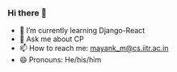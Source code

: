 ### Hi there 👋

<!--
**mayank-genesis/mayank-genesis** is a ✨ _special_ ✨ repository because its `README.md` (this file) appears on your GitHub profile.

Here are some ideas to get you started:

- 🔭 I’m currently working on ...
- 🌱 I’m currently learning ...
- 👯 I’m looking to collaborate on ...
- 🤔 I’m looking for help with ...
- 💬 Ask me about ...
- 📫 How to reach me: ...
- 😄 Pronouns: ...
- ⚡ Fun fact: ...
-->
- 🌱 I’m currently learning Django-React
- 💬 Ask me about CP
- 📫 How to reach me: mayank_m@cs.iitr.ac.in
- 😄 Pronouns: He/his/him
